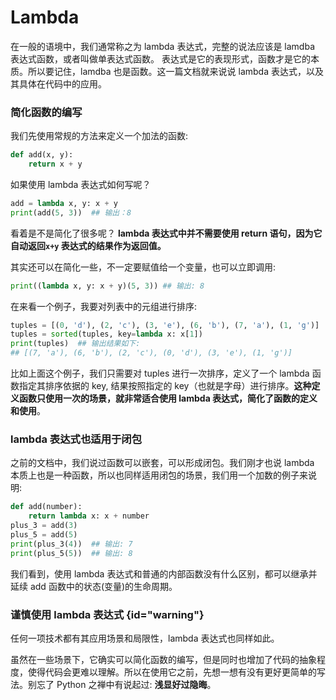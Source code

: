 # Lambda

在一般的语境中，我们通常称之为 lambda 表达式，完整的说法应该是 lamdba 表达式函数，或者叫做单表达式函数。 表达式是它的表现形式，函数才是它的本质。所以要记住，lamdba 也是函数。这一篇文档就来说说 lambda 表达式，以及其具体在代码中的应用。

### 简化函数的编写

我们先使用常规的方法来定义一个加法的函数:

```python
def add(x, y):
    return x + y
```

如果使用 lambda 表达式如何写呢？

```python
add = lambda x, y: x + y
print(add(5, 3))  ## 输出：8
```

看着是不是简化了很多呢？ **lambda 表达式中并不需要使用 return 语句，因为它自动返回`x+y` 表达式的结果作为返回值。**

其实还可以在简化一些，不一定要赋值给一个变量，也可以立即调用:

```python
print((lambda x, y: x + y)(5, 3)) ## 输出: 8
```

在来看一个例子，我要对列表中的元组进行排序:

```python
tuples = [(0, 'd'), (2, 'c'), (3, 'e'), (6, 'b'), (7, 'a'), (1, 'g')]
tuples = sorted(tuples, key=lambda x: x[1])
print(tuples)  ## 输出结果如下:
## [(7, 'a'), (6, 'b'), (2, 'c'), (0, 'd'), (3, 'e'), (1, 'g')]
```

比如上面这个例子，我们只需要对 tuples 进行一次排序，定义了一个 lambda 函数指定其排序依据的 key, 结果按照指定的 key（也就是字母）进行排序。**这种定义函数只使用一次的场景，就非常适合使用 lambda 表达式，简化了函数的定义和使用**。

### lambda 表达式也适用于闭包

之前的文档中，我们说过函数可以嵌套，可以形成闭包。我们刚才也说 lambda 本质上也是一种函数，所以也同样适用闭包的场景，我们用一个加数的例子来说明:

```python
def add(number):
    return lambda x: x + number
plus_3 = add(3)
plus_5 = add(5)
print(plus_3(4))  ## 输出: 7
print(plus_5(5))  ## 输出: 8
```

我们看到，使用 lambda 表达式和普通的内部函数没有什么区别，都可以继承并延续 add 函数中的状态(变量)的生命周期。

### 谨慎使用 lambda 表达式 {id="warning"}

任何一项技术都有其应用场景和局限性，lambda 表达式也同样如此。

虽然在一些场景下，它确实可以简化函数的编写，但是同时也增加了代码的抽象程度，使得代码会更难以理解。所以在使用它之前，先想一想有没有更好更简单的写法。别忘了 Python 之禅中有说起过: **浅显好过隐晦**。